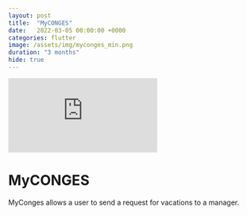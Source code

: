 ```yaml
---
layout: post
title:  "MyCONGES"
date:   2022-03-05 00:00:00 +0000
categories: flutter
image: /assets/img/myconges_min.png
duration: "3 months"
hide: true
---
```


<div class="video-container">
<iframe src="https://www.youtube.com/embed/rcnQ2fjzthY" title="YouTube video player" frameborder="0" allow="accelerometer; autoplay; clipboard-write; encrypted-media; gyroscope; picture-in-picture" allowfullscreen></iframe>
</div>



# MyCONGES

MyConges allows a user to send a request for vacations to a manager.

